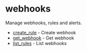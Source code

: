 # webhooks

Manage webhooks, rules and alerts.


* [create_rule](createrule.md) - Create webhook
* [get_webhook](getwebhook.md) - Get webhook
* [list_rules](listrules.md) - List webhooks
